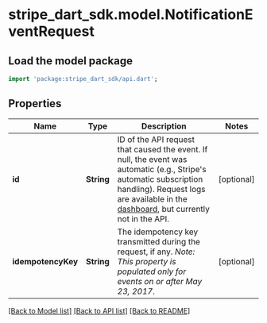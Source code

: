# stripe_dart_sdk.model.NotificationEventRequest

## Load the model package
```dart
import 'package:stripe_dart_sdk/api.dart';
```

## Properties
Name | Type | Description | Notes
------------ | ------------- | ------------- | -------------
**id** | **String** | ID of the API request that caused the event. If null, the event was automatic (e.g., Stripe's automatic subscription handling). Request logs are available in the [dashboard](https://dashboard.stripe.com/logs), but currently not in the API. | [optional] 
**idempotencyKey** | **String** | The idempotency key transmitted during the request, if any. *Note: This property is populated only for events on or after May 23, 2017*. | [optional] 

[[Back to Model list]](../README.md#documentation-for-models) [[Back to API list]](../README.md#documentation-for-api-endpoints) [[Back to README]](../README.md)


